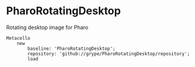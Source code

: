 # PharoRotatingDesktop
Rotating desktop image for Pharo

```smalltalk
Metacello
	new
		baseline: 'PharoRotatingDesktop';
		repository: 'github://grype/PharoRotatingDesktop/repository';
		load
```
